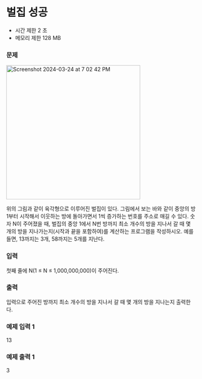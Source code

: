 # 벌집 성공
- 시간 제한	2 초  
- 메모리 제한	128 MB
### 문제
<img width="355" alt="Screenshot 2024-03-24 at 7 02 42 PM" src="https://github.com/westtrain/AlgorithmQuiz/assets/24685076/af07e22d-bf77-48c3-a228-b9281f10e1b9">


위의 그림과 같이 육각형으로 이루어진 벌집이 있다. 그림에서 보는 바와 같이 중앙의 방 1부터 시작해서 이웃하는 방에 돌아가면서 1씩 증가하는 번호를 주소로 매길 수 있다. 숫자 N이 주어졌을 때, 벌집의 중앙 1에서 N번 방까지 최소 개수의 방을 지나서 갈 때 몇 개의 방을 지나가는지(시작과 끝을 포함하여)를 계산하는 프로그램을 작성하시오. 예를 들면, 13까지는 3개, 58까지는 5개를 지난다.

### 입력
첫째 줄에 N(1 ≤ N ≤ 1,000,000,000)이 주어진다.

### 출력
입력으로 주어진 방까지 최소 개수의 방을 지나서 갈 때 몇 개의 방을 지나는지 출력한다.

### 예제 입력 1 
13  
### 예제 출력 1 
3  

